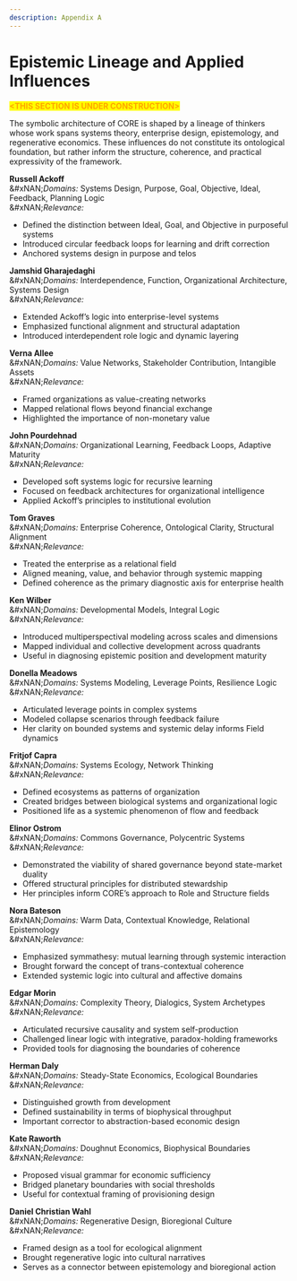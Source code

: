 ```yaml
---
description: Appendix A
---
```


# Epistemic Lineage and Applied Influences

<mark style="color:orange;">**\<THIS SECTION IS UNDER CONSTRUCTION>**</mark>

The symbolic architecture of CORE is shaped by a lineage of thinkers whose work spans systems theory, enterprise design, epistemology, and regenerative economics. These influences do not constitute its ontological foundation, but rather inform the structure, coherence, and practical expressivity of the framework.

**Russell Ackoff**\
&#xNAN;_&#x44;omains:_ Systems Design, Purpose, Goal, Objective, Ideal, Feedback, Planning Logic\
&#xNAN;_&#x52;elevance:_

* Defined the distinction between Ideal, Goal, and Objective in purposeful systems
* Introduced circular feedback loops for learning and drift correction
* Anchored systems design in purpose and telos

**Jamshid Gharajedaghi**\
&#xNAN;_&#x44;omains:_ Interdependence, Function, Organizational Architecture, Systems Design\
&#xNAN;_&#x52;elevance:_

* Extended Ackoff’s logic into enterprise-level systems
* Emphasized functional alignment and structural adaptation
* Introduced interdependent role logic and dynamic layering

**Verna Allee**\
&#xNAN;_&#x44;omains:_ Value Networks, Stakeholder Contribution, Intangible Assets\
&#xNAN;_&#x52;elevance:_

* Framed organizations as value-creating networks
* Mapped relational flows beyond financial exchange
* Highlighted the importance of non-monetary value

**John Pourdehnad**\
&#xNAN;_&#x44;omains:_ Organizational Learning, Feedback Loops, Adaptive Maturity\
&#xNAN;_&#x52;elevance:_

* Developed soft systems logic for recursive learning
* Focused on feedback architectures for organizational intelligence
* Applied Ackoff’s principles to institutional evolution

**Tom Graves**\
&#xNAN;_&#x44;omains:_ Enterprise Coherence, Ontological Clarity, Structural Alignment\
&#xNAN;_&#x52;elevance:_

* Treated the enterprise as a relational field
* Aligned meaning, value, and behavior through systemic mapping
* Defined coherence as the primary diagnostic axis for enterprise health

**Ken Wilber**\
&#xNAN;_&#x44;omains:_ Developmental Models, Integral Logic\
&#xNAN;_&#x52;elevance:_

* Introduced multiperspectival modeling across scales and dimensions
* Mapped individual and collective development across quadrants
* Useful in diagnosing epistemic position and development maturity

**Donella Meadows**\
&#xNAN;_&#x44;omains:_ Systems Modeling, Leverage Points, Resilience Logic\
&#xNAN;_&#x52;elevance:_

* Articulated leverage points in complex systems
* Modeled collapse scenarios through feedback failure
* Her clarity on bounded systems and systemic delay informs Field dynamics

**Fritjof Capra**\
&#xNAN;_&#x44;omains:_ Systems Ecology, Network Thinking\
&#xNAN;_&#x52;elevance:_

* Defined ecosystems as patterns of organization
* Created bridges between biological systems and organizational logic
* Positioned life as a systemic phenomenon of flow and feedback

**Elinor Ostrom**\
&#xNAN;_&#x44;omains:_ Commons Governance, Polycentric Systems\
&#xNAN;_&#x52;elevance:_

* Demonstrated the viability of shared governance beyond state-market duality
* Offered structural principles for distributed stewardship
* Her principles inform CORE’s approach to Role and Structure fields

**Nora Bateson**\
&#xNAN;_&#x44;omains:_ Warm Data, Contextual Knowledge, Relational Epistemology\
&#xNAN;_&#x52;elevance:_

* Emphasized symmathesy: mutual learning through systemic interaction
* Brought forward the concept of trans-contextual coherence
* Extended systemic logic into cultural and affective domains

**Edgar Morin**\
&#xNAN;_&#x44;omains:_ Complexity Theory, Dialogics, System Archetypes\
&#xNAN;_&#x52;elevance:_

* Articulated recursive causality and system self-production
* Challenged linear logic with integrative, paradox-holding frameworks
* Provided tools for diagnosing the boundaries of coherence

**Herman Daly**\
&#xNAN;_&#x44;omains:_ Steady-State Economics, Ecological Boundaries\
&#xNAN;_&#x52;elevance:_

* Distinguished growth from development
* Defined sustainability in terms of biophysical throughput
* Important corrector to abstraction-based economic design

**Kate Raworth**\
&#xNAN;_&#x44;omains:_ Doughnut Economics, Biophysical Boundaries\
&#xNAN;_&#x52;elevance:_

* Proposed visual grammar for economic sufficiency
* Bridged planetary boundaries with social thresholds
* Useful for contextual framing of provisioning design

**Daniel Christian Wahl**\
&#xNAN;_&#x44;omains:_ Regenerative Design, Bioregional Culture\
&#xNAN;_&#x52;elevance:_

* Framed design as a tool for ecological alignment
* Brought regenerative logic into cultural narratives
* Serves as a connector between epistemology and bioregional action
